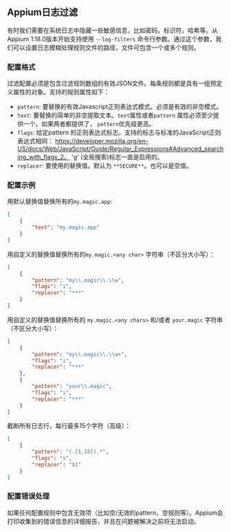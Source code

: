## Appium日志过滤

有时我们需要在系统日志中隐藏一些敏感信息，比如密码，标识符，哈希等。从Appium 1.18.0版本开始支持使用 `--log-filters` 命令行参数。通过这个参数，我们可以设置日志模糊处理规则文件的路径，文件可包含一个或多个规则。


### 配置格式

过滤配置必须是包含过滤规则数组的有效JSON文件。每条规则都是具有一组预定义属性的对象。支持的规则属性如下：

- `pattern`: 要替换的有效Javascript正则表达式模式。必须是有效的非空模式。
- `text`: 要替换的简单的非空提取文本。`text`属性或者`pattern` 属性必须至少提供一个。如果两者都提供了， `pattern`优先级更高。 
- `flags`: 给定pattern 的正则表达式标志。支持的标志与标准的JavaScript正则表达式相同： https://developer.mozilla.org/en-US/docs/Web/JavaScript/Guide/Regular_Expressions#Advanced_searching_with_flags_2。 'g' (全局搜索)标志一直是启用的。
- `replacer`: 要使用的替换值。默认为 `**SECURE**`。也可以是空值。


### 配置示例

用默认替换值替换所有的`my.magic.app`:

```json
[
    {
        "text": "my.magic.app"
    }
]
```

用自定义的替换值替换所有的`my.magic.<any char>` 字符串（不区分大小写）：

```json
[
    {
        "pattern": "my\\.magic\\.\\w",
        "flags": "i",
        "replacer": "***"
    }
]
```

用自定义的替换值替换所有的 `my.magic.<any chars>` 和/或者 `your.magic`  字符串（不区分大小写）：

```json
[
    {
        "pattern": "my\\.magic\\.\\w+",
        "flags": "i",
        "replacer": "***"
    },
    {
        "pattern": "your\\.magic",
        "flags": "i",
        "replacer": "***"
    }
]
```

截断所有日志行，每行最多15个字符（高级）：

```json
[
	{
        "pattern": "(.{1,15}).*",
        "flags": "s",
        "replacer": "$1"
    }
]
```


### 配置错误处理
如果任何配置规则中包含无效项（比如空/无效的pattern，空规则等）。Appium会打印收集到的错误信息的详细报告，并且在问题被解决之前将无法启动。
